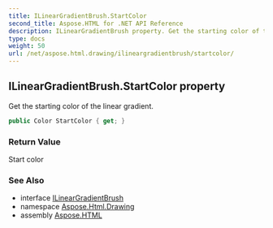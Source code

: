 ```yaml
---
title: ILinearGradientBrush.StartColor
second_title: Aspose.HTML for .NET API Reference
description: ILinearGradientBrush property. Get the starting color of the linear gradient
type: docs
weight: 50
url: /net/aspose.html.drawing/ilineargradientbrush/startcolor/
---
```

## ILinearGradientBrush.StartColor property

Get the starting color of the linear gradient.

```csharp
public Color StartColor { get; }
```

### Return Value

Start color

### See Also

* interface [ILinearGradientBrush](../)
* namespace [Aspose.Html.Drawing](../../ilineargradientbrush/)
* assembly [Aspose.HTML](../../../)
